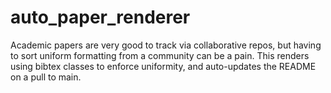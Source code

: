 # auto_paper_renderer
Academic papers are very good to track via collaborative repos, but having to sort uniform formatting from a community can be a pain. This renders using bibtex classes to enforce uniformity, and auto-updates the README on a pull to main.
